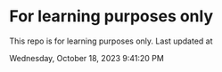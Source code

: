 # For learning purposes only
This repo is for learning purposes only.
Last updated at

Wednesday, October 18, 2023 9:41:20 PM

